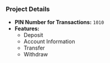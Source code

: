 ### Project Details

- **PIN Number for Transactions:** `1010`
- **Features:**
  - Deposit
  - Account Information
  - Transfer
  - Withdraw
